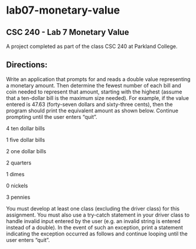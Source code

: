 # lab07-monetary-value
## CSC 240 - Lab 7 Monetary Value

A project completed as part of the class CSC 240 at Parkland College.

Directions: 
-
Write an application that prompts for and reads a double value representing a monetary amount. Then determine the fewest number of each bill and coin needed to represent that amount, starting with the highest (assume that a ten-dollar bill is the maximum size needed). For example, if the value entered is 47.63 (forty-seven dollars and sixty-three cents), then the program should print the equivalent amount as shown below. Continue prompting until the user enters “quit”. 

4 ten dollar bills

1 five dollar bills

2 one dollar bills

2 quarters

1 dimes

0 nickels

3 pennies

You must develop at least one class (excluding the driver class) for this assignment. You must also use a try-catch statement in your driver class to handle invalid input entered by the user (e.g. an invalid string is entered instead of a double). In the event of such an exception, print a statement indicating the exception occurred as follows and continue looping until the user enters “quit”.


